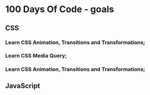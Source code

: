 # 100 Days Of Code - goals

## CSS
### Learn CSS Animation, Transitions and Transformations;
### Learn CSS Media Query;
### Learn CSS Animation, Transitions and Transformations;

## JavaScript



<!-- I will update this file tomorrow being May 3rd, 2022 -->